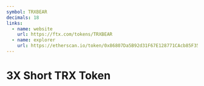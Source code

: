 ```yaml
---
symbol: TRXBEAR
decimals: 18
links:
  - name: website
    url: https://ftx.com/tokens/TRXBEAR
  - name: explorer
    url: https://etherscan.io/token/0x86807Da5B92d31F67E128771CAcb85F3579646eA
---
```


# 3X Short TRX Token
